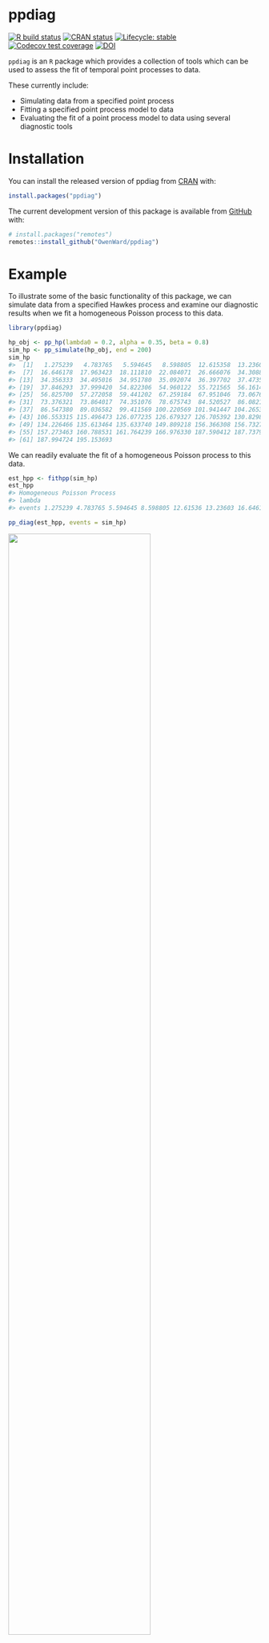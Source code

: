 
<!-- README.md is generated from README.Rmd. Please edit that file -->

# ppdiag

<!-- badges: start -->

[![R build
status](https://github.com/OwenWard/ppdiag/workflows/R-CMD-check/badge.svg)](https://github.com/OwenWard/ppdiag/actions)
[![CRAN
status](https://www.r-pkg.org/badges/version/ppdiag)](https://CRAN.R-project.org/package=ppdiag)
[![Lifecycle:
stable](https://img.shields.io/badge/lifecycle-stable-brightgreen.svg)](https://lifecycle.r-lib.org/articles/stages.html)
[![Codecov test
coverage](https://codecov.io/gh/OwenWard/ppdiag/branch/main/graph/badge.svg)](https://codecov.io/gh/OwenWard/ppdiag?branch=main)
[![DOI](https://joss.theoj.org/papers/10.21105/joss.03133/status.svg)](https://doi.org/10.21105/joss.03133)
<!-- badges: end -->

`ppdiag` is an `R` package which provides a collection of tools which
can be used to assess the fit of temporal point processes to data.

These currently include:

-   Simulating data from a specified point process
-   Fitting a specified point process model to data
-   Evaluating the fit of a point process model to data using several
    diagnostic tools

# Installation

You can install the released version of ppdiag from
[CRAN](https://CRAN.R-project.org) with:

``` r
install.packages("ppdiag")
```

The current development version of this package is available from
[GitHub](https://github.com/OwenWard/ppdiag) with:

``` r
# install.packages("remotes")
remotes::install_github("OwenWard/ppdiag")
```

# Example

To illustrate some of the basic functionality of this package, we can
simulate data from a specified Hawkes process and examine our diagnostic
results when we fit a homogeneous Poisson process to this data.

``` r
library(ppdiag)

hp_obj <- pp_hp(lambda0 = 0.2, alpha = 0.35, beta = 0.8)
sim_hp <- pp_simulate(hp_obj, end = 200)
sim_hp
#>  [1]   1.275239   4.783765   5.594645   8.598805  12.615358  13.236031
#>  [7]  16.646178  17.963423  18.111810  22.084071  26.666076  34.308807
#> [13]  34.356333  34.495016  34.951780  35.092074  36.397702  37.473565
#> [19]  37.846293  37.999420  54.822306  54.960122  55.721565  56.161485
#> [25]  56.825700  57.272058  59.441202  67.259184  67.951046  73.067622
#> [31]  73.376321  73.864017  74.351076  78.675743  84.520527  86.082185
#> [37]  86.547380  89.036582  99.411569 100.220569 101.941447 104.265342
#> [43] 106.553315 115.496473 126.077235 126.679327 126.705392 130.829836
#> [49] 134.226466 135.613464 135.633740 149.809218 156.366308 156.732731
#> [55] 157.273463 160.788531 161.764239 166.976330 187.590412 187.737997
#> [61] 187.994724 195.153693
```

We can readily evaluate the fit of a homogeneous Poisson process to this
data.

``` r
est_hpp <- fithpp(sim_hp)
est_hpp
#> Homogeneous Poisson Process 
#> lambda  
#> events 1.275239 4.783765 5.594645 8.598805 12.61536 13.23603 16.64618 17.96342 18.11181 22.08407 26.66608 34.30881 34.35633 34.49502 34.95178 35.09207 36.3977 37.47357 37.84629 37.99942 54.82231 54.96012 55.72156 56.16149 56.8257 57.27206 59.4412 67.25918 67.95105 73.06762 73.37632 73.86402 74.35108 78.67574 84.52053 86.08219 86.54738 89.03658 99.41157 100.2206 101.9414 104.2653 106.5533 115.4965 126.0772 126.6793 126.7054 130.8298 134.2265 135.6135 135.6337 149.8092 156.3663 156.7327 157.2735 160.7885 161.7642 166.9763 187.5904 187.738 187.9947 195.1537

pp_diag(est_hpp, events = sim_hp)
```

<img src="man/figures/README-fit_hpp-1.png" width="75%" />

    #> 
    #> Raw residual: -7.105427e-15
    #> Pearson residual: 1.421085e-14
    #> 
    #>  One-sample Kolmogorov-Smirnov test
    #> 
    #> data:  r
    #> D = 0.20838, p-value = 0.007712
    #> alternative hypothesis: two-sided

``` r
hp_est <- fithp(events = sim_hp)
pp_diag(hp_est, events = sim_hp)
```

<img src="man/figures/README-fit_hp-1.png" width="75%" />

    #> Raw residual: -0.002513104
    #> Pearson residual: 0.2040545
    #> 
    #>  One-sample Kolmogorov-Smirnov test
    #> 
    #> data:  r
    #> D = 0.075428, p-value = 0.846
    #> alternative hypothesis: two-sided

## Markov Modulated Hawkes Process Example

This is particularly useful for more complex point processes, such as
the Markov Modulated Hawkes Process (MMHP). We can simulate events from
this model and examine the fit of simpler point processes to this data.

``` r
Q <- matrix(c(-0.2, 0.2, 0.1, -0.1), ncol = 2, byrow = TRUE)

mmhp_obj <- pp_mmhp(Q, delta = c(1 / 3, 2 / 3), 
          lambda0 = 0.2,
          lambda1 = .75,
          alpha = 0.4,
          beta = 0.8)

mmhp_obj
#> Markov Modulated Hawkes Process 
#> lambda0  0.2 
#> lambda1  0.75 
#> alpha  0.4 
#> beta  0.8 
#> Q  -0.2 0.1 0.2 -0.1 
#> delta 0.3333333 0.6666667
mmhp_events <- pp_simulate(mmhp_obj, n = 50)
```

We can easily fit a homogeneous Poisson process and visualise the
goodness of fit.

``` r
est_hpp <- fithpp(events = mmhp_events$events)
pp_diag(est_hpp,mmhp_events$events)
```

<img src="man/figures/README-fit_hpp_to_mmhp-1.png" width="75%" />

    #> 
    #> Raw residual: -1
    #> Pearson residual: -1.270479
    #> 
    #>  One-sample Kolmogorov-Smirnov test
    #> 
    #> data:  r
    #> D = 0.30169, p-value = 0.000156
    #> alternative hypothesis: two-sided

Similarly for a Hawkes process.

``` r
est_hp <- fithp(events = mmhp_events$events)
pp_diag(est_hp,mmhp_events$events)
```

<img src="man/figures/README-fit_hp_to_mmhp-1.png" width="75%" />

    #> Raw residual: -0.3695538
    #> Pearson residual: -1.850818
    #> 
    #>  One-sample Kolmogorov-Smirnov test
    #> 
    #> data:  r
    #> D = 0.081193, p-value = 0.87
    #> alternative hypothesis: two-sided

We can then compare to the true point process model.

``` r
pp_diag(mmhp_obj, mmhp_events$events)
```

<img src="man/figures/README-fit_mmhp-1.png" width="75%" />

    #> Raw residual: 6.507162
    #> Pearson residual: 3.326864
    #> 
    #>  One-sample Kolmogorov-Smirnov test
    #> 
    #> data:  r
    #> D = 0.1025, p-value = 0.6324
    #> alternative hypothesis: two-sided

# Getting help and contributing

Please file any issues
[here](https://github.com/OwenWard/ppdiag/issues). Similarly, we would
be delighted if anyone would like to contribute to this package (such as
adding other point processes, kernel functions). Feel free to take a
look
[here](https://github.com/OwenWard/ppdiag/blob/main/CONTRIBUTING.md) and
reach out with any questions.

# References

-   Sun et al., (2021). ppdiag: Diagnostic Tools for Temporal Point
    Processes. Journal of Open Source Software, 6(61), 3133,
    <https://doi.org/10.21105/joss.03133>
-   Wu et al. (2021), Diagnostics and Visualization of Point Process
    Models for Event Times on a Social Network, In Applied Modeling
    Techniques and Data Analysis 1 (eds Y. Dimotikalis, A.
    Karagrigoriou, C. Parpoula and C.H. Skiadas).
    <https://doi.org/10.1002/9781119821588.ch7>
